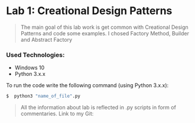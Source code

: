 # Lab 1: Creational Design Patterns

>The main goal of this lab work is get common with Creational Design Patterns and code some examples. I chosed Factory Method, Builder and Abstract Factory

### Used Technologies:

- Windows 10 
- Python 3.x.x


To run the code write the following command (using Python 3.x.x): 
```sh
$  python3 "name_of_file".py
```
> All the information about lab is reflected in .py scripts in form of commentaries.
> Link to my Git: 
